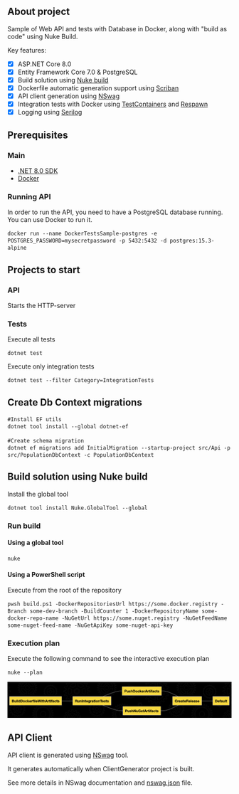 ## About project
Sample of Web API and tests with Database in Docker, along with "build as code" using Nuke Build.

Key features:
- [x] ASP.NET Core 8.0
- [x] Entity Framework Core 7.0 & PostgreSQL
- [x] Build solution using [Nuke build](https://nuke.build)
- [x] Dockerfile automatic generation support using [Scriban](https://github.com/scriban/scriban)
- [x] API client generation using [NSwag](https://github.com/RicoSuter/NSwag)
- [x] Integration tests with Docker using [TestContainers](https://github.com/testcontainers/testcontainers-dotnet) and [Respawn](https://github.com/jbogard/Respawn)
- [x] Logging using [Serilog](https://serilog.net)

## Prerequisites

### Main
- [.NET 8.0 SDK](https://dotnet.microsoft.com/download/dotnet/8.0)
- [Docker](https://www.docker.com/get-started)

### Running API
In order to run the API, you need to have a PostgreSQL database running. You can use Docker to run it.

```shell
docker run --name DockerTestsSample-postgres -e POSTGRES_PASSWORD=mysecretpassword -p 5432:5432 -d postgres:15.3-alpine
```

## Projects to start
### API
Starts the HTTP-server

### Tests
Execute all tests
```shell
dotnet test
```

Execute only integration tests
```shell
dotnet test --filter Category=IntegrationTests
```

## Create Db Context migrations

```shell
#Install EF utils
dotnet tool install --global dotnet-ef

#Create schema migration
dotnet ef migrations add InitialMigration --startup-project src/Api -p src/PopulationDbContext -c PopulationDbContext
```
## Build solution using Nuke build

Install the global tool
```shell
dotnet tool install Nuke.GlobalTool --global
```

### Run build
#### Using a global tool
```shell
nuke
```

#### Using a PowerShell script
Execute from the root of the repository
```shell
pwsh build.ps1 -DockerRepositoriesUrl https://some.docker.registry -Branch some-dev-branch -BuildCounter 1 -DockerRepositoryName some-docker-repo-name -NuGetUrl https://some.nuget.registry -NuGetFeedName some-nuget-feed-name -NuGetApiKey some-nuget-api-key
```

### Execution plan
Execute the following command to see the interactive execution plan
```shell
nuke --plan
```
![Build execution plan](build/BuildExecutionPlan.png)

## API Client
API client is generated using [NSwag](https://github.com/RicoSuter/NSwag) tool.

It generates automatically when ClientGenerator project is built.

See more details in NSwag documentation and [nswag.json](src/ClientGenerator/nswag.json) file.
